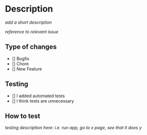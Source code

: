 # Description

_add a short description_

_reference to relevant issue_

## Type of changes
- [] Bugfix
- [] Chore
- [] New Feature

## Testing
- [] I added automated tests
- [] I think tests are unnecessary

## How to test

_testing description here: i.e. run app, go to x page, see that it does y_
